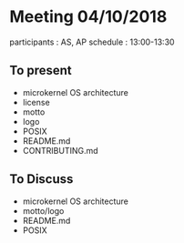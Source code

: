 # Meeting 04/10/2018

participants : AS, AP
schedule : 13:00-13:30

## To present
  - microkernel OS architecture
  - license
  - motto
  - logo
  - POSIX
  - README.md
  - CONTRIBUTING.md

## To Discuss

  - microkernel OS architecture
  - motto/logo
  - README.md
  - POSIX